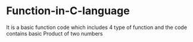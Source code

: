 # Function-in-C-language
It is a basic function code which includes 4 type of function and the code contains basic Product of two numbers
